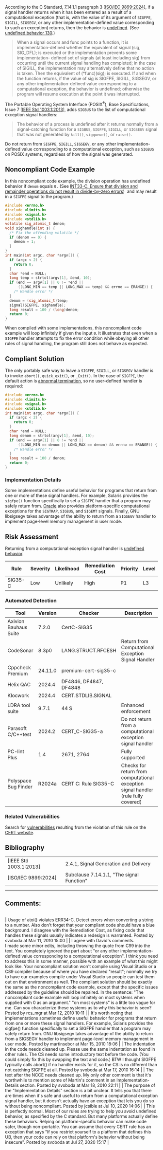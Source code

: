 According to the C Standard, 7.14.1.1 paragraph 3 \[[ISO/IEC 9899:2024](AA.-Bibliography_87152170.html#AA.Bibliography-ISO-IEC9899-2024)\], if a signal handler returns when it has been entered as a result of a computational exception (that is, with the value of its argument of `SIGFPE`, `SIGILL`, `SIGSEGV`, or any other implementation-defined value corresponding to such an exception) returns, then the behavior is [undefined](BB.-Definitions_87152273.html#BB.Definitions-undefinedbehavior). (See [undefined behavior 130](CC.-Undefined-Behavior_87152280.html#CC.UndefinedBehavior-130).)
> When a signal occurs and func points to a function, it is implementation-defined whether the equivalent of signal (sig, SIG_DFL); is executed or the implementation prevents some implementation- defined set of signals (at least including sig) from occurring until the current signal handling has completed; in the case of SIGILL, the implementation may alternatively define that no action is taken. Then the equivalent of (\*func)(sig); is executed. If and when the function returns, if the value of sig is SIGFPE, SIGILL, SIGSEGV, or any other implementation-defined value corresponding to a computational exception, the behavior is undefined; otherwise the program will resume execution at the point it was interrupted.

The Portable Operating System Interface (POSIX<sup>®</sup>), Base Specifications, Issue 7 \[[IEEE Std 1003.1:2013](AA.-Bibliography_87152170.html#AA.Bibliography-IEEEStd1003.1-2013)\], adds `SIGBUS` to the list of computational exception signal handlers:
> The behavior of a process is undefined after it returns normally from a signal-catching function for a `SIGBUS`, `SIGFPE`, `SIGILL`, or `SIGSEGV` signal that was not generated by `kill()`, `sigqueue()`, or `raise()`.

Do not return from `SIGFPE`, `SIGILL`, `SIGSEGV`, or any other implementation-defined value corresponding to a computational exception, such as `SIGBUS` on POSIX systems, regardless of how the signal was generated.
## Noncompliant Code Example
In this noncompliant code example, the division operation has undefined behavior if `denom` equals `0.` (See [INT33-C. Ensure that division and remainder operations do not result in divide-by-zero errors](INT33-C_%20Ensure%20that%20division%20and%20remainder%20operations%20do%20not%20result%20in%20divide-by-zero%20errors))  and may result in a `SIGFPE` signal to the program.)
``` c
#include <errno.h>
#include <limits.h>
#include <signal.h>
#include <stdlib.h>
volatile sig_atomic_t denom;
void sighandle(int s) {
  /* Fix the offending volatile */
  if (denom == 0) {
    denom = 1;
  }
}
int main(int argc, char *argv[]) {
  if (argc < 2) {
    return 0;
  }
  char *end = NULL;
  long temp = strtol(argv[1], &end, 10);
  if (end == argv[1] || 0 != *end ||
      ((LONG_MIN == temp || LONG_MAX == temp) && errno == ERANGE)) {
    /* Handle error */
  }
  denom = (sig_atomic_t)temp;
  signal(SIGFPE, sighandle);
  long result = 100 / (long)denom;
  return 0;
}
```
When compiled with some implementations, this noncompliant code example will loop infinitely if given the input `0`. It illustrates that even when a `SIGFPE` handler attempts to fix the error condition while obeying all other rules of signal handling, the program still does not behave as expected.
## Compliant Solution
The only portably safe way to leave a `SIGFPE`, `SIGILL`, or `SIGSEGV` handler is to invoke `abort()`, `quick_exit()`, or `_Exit()`. In the case of `SIGFPE`, the default action is [abnormal termination](BB.-Definitions_87152273.html#BB.Definitions-abnormaltermination), so no user-defined handler is required:
``` c
#include <errno.h>
#include <limits.h>
#include <signal.h>
#include <stdlib.h>
int main(int argc, char *argv[]) {
  if (argc < 2) {
    return 0;
  }
  char *end = NULL;
  long denom = strtol(argv[1], &end, 10);
  if (end == argv[1] || 0 != *end ||
      ((LONG_MIN == denom || LONG_MAX == denom) && errno == ERANGE)) {
    /* Handle error */
  }
  long result = 100 / denom;
  return 0;
}
```
### Implementation Details
Some implementations define useful behavior for programs that return from one or more of these signal handlers. For example, Solaris provides the `sigfpe()` function specifically to set a `SIGFPE` handler that a program may safely return from. [Oracle](http://docs.oracle.com/) also provides platform-specific computational exceptions for the `SIGTRAP`, `SIGBUS`, and `SIGEMT` signals. Finally, GNU libsigsegv takes advantage of the ability to return from a `SIGSEGV` handler to implement page-level memory management in user mode.
## Risk Assessment
Returning from a computational exception signal handler is [undefined behavior](BB.-Definitions_87152273.html#BB.Definitions-undefinedbehavior).

| Rule | Severity | Likelihood | Remediation Cost | Priority | Level |
| ----|----|----|----|----|----|
| SIG35-C | Low | Unlikely | High | P1 | L3 |

### Automated Detection

| Tool | Version | Checker | Description |
| ----|----|----|----|
| Axivion Bauhaus Suite | 7.2.0 | CertC-SIG35 |  |
| CodeSonar | 8.3p0 | LANG.STRUCT.RFCESH | Return from Computational Exception Signal Handler |
| Cppcheck Premium | 24.11.0 | premium-cert-sig35-c |  |
| Helix QAC | 2024.4 | DF4846, DF4847, DF4848 |  |
| Klocwork | 2024.4 | CERT.STDLIB.SIGNAL
 |  |
| LDRA tool suite | 9.7.1 | 44 S | Enhanced enforcement |
| Parasoft C/C++test | 2024.2 | CERT_C-SIG35-a | Do not return from a computational exception signal handler |
| PC-lint Plus | 1.4 | 2671, 2764 | Fully supported |
| Polyspace Bug Finder | R2024a | CERT C: Rule SIG35-C | Checks for return from computational exception signal handler (rule fully covered) |

### Related Vulnerabilities
Search for [vulnerabilities](BB.-Definitions_87152273.html#BB.Definitions-vulnerability) resulting from the violation of this rule on the [CERT website](https://www.kb.cert.org/vulnotes/bymetric?searchview&query=FIELD+KEYWORDS+contains+SIG35-C).
## Bibliography

|  |  |
| ----|----|
| [IEEE Std 1003.1:2013] | 2.4.1, Signal Generation and Delivery |
| [ISO/IEC 9899:2024] | Subclause 7.14.1.1, "The signal Function" |

------------------------------------------------------------------------
[](../c/SIG34-C_%20Do%20not%20call%20signal__%20from%20within%20interruptible%20signal%20handlers) [](../c/Rule%2011_%20Signals%20_SIG_) [](../c/Rule%2012_%20Error%20Handling%20_ERR_)
## Comments:

|  |
| ----|
| 
    Usage of atoi() violates ERR34-C. Detect errors when converting a string to a number. Also don't forget that your compliant code should have a blue background.
    I disagree with the Remediation Cost, as fixing code that handles these signals usually indicates a redesign is warranted.
                                        Posted by svoboda at Mar 11, 2010 15:00
                                     |
| I agree with David's comments.  
I made some minor edits, including throwing the quote from C99 into the text.
You completely ignored the part about "or any other implementation-defined value corresponding to a computational exception".  I think you need to address this in some manner, possible with an example of what this might look like.
Your noncompliant solution won't compile using Visual Studio or a C89 compiler because of where you have declared "result"; normally we try to have our examples compile under Visual Studio so people can test them out on that environment as well.
The compliant solution should be exactly the same as the noncompliant code example, except that the specific issues addressed by the guideline should be repaired.
In the sentence:
"The noncompliant code example will loop infinitely on most systems when supplied with 0 as an argument."
"on most systems" is a little too vague for me.  Can you characterize these systems as to why this behavior is seen?
                                        Posted by rcs_mgr at Mar 12, 2010 10:11
                                     |
| It's worth noting that implementations sometimes define useful behavior for programs that return from one or more these signal handlers. For example, Solaris provides the sigfpe() function specifically to set a SIGFPE handler that a program may safely return from. GNU libsigsegv takes advantage of the ability to return from a SIGSEGV handler to implement page-level memory management in user mode.
                                        Posted by martinsebor at Mar 15, 2010 18:06
                                     |
| 
    The indentation in the code needs cleaned up. Please use the same indentation as found in other rules.
    The CS needs some introductory text before the code. (You could simply fix this by swapping the text and code.)
    BTW I thought SIGFPE typically calls abort() if no handler exists for it, so the CS is no different than not catching SIGFPE at all.
                                        Posted by svoboda at Mar 17, 2010 16:14
                                     |
| 
    The text after the NCCE needs cleaned up.
My only other comment is that it's worthwhile to mention some of Martin's comment in an Implementation-Details section.
                                        Posted by svoboda at Mar 18, 2010 22:11
                                     |
| The purpose of the "Implementation Details" section is a bit unclear. It tells you that there are times when it's safe and useful to return from a computational exception signal handler, but it doesn't actually have an exception that lets you do so without being noncompliant.
                                        Posted by jcsible at Jul 10, 2020 14:06
                                     |
| This is perfectly normal. Most of our rules are trying to help you avoid undefined behavior, as specified by the C standard. But many platforms actually define these behaviors. Relying on platform-specific behavior can make code safer, though non-portable. You can assume that every CERT rule has an exception that says "If you restrict yourself to a platform that defines this UB, then your code can rely on that platform's behavior without being insecure".
                                        Posted by svoboda at Jul 27, 2020 15:17
                                     |

